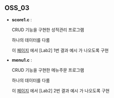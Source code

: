 ## OSS_03

- **score1.c** : 

  CRUD 기능을 구현한 성적관리 프로그램
  
  하나의 데이터를 다룸
  
  이 [페이지](https://docs.google.com/document/d/1eO3h_4K_FXTltJycHL8A1f91g2TLTzugSOOfyVwh07U/edit#heading=h.8nwaxpa7qw3w) 에서 [Lab2] 1번 결과 예시 가 나오도록 구현
 
- **menu1.c** : 

  CRUD 기능을 구현한 메뉴주문 프로그램

  하나의 데이터를 다룸 
  
  이 [페이지](https://docs.google.com/document/d/1eO3h_4K_FXTltJycHL8A1f91g2TLTzugSOOfyVwh07U/edit#heading=h.8nwaxpa7qw3w) 에서 [Lab2] 2번 결과 예시 가 나오도록 구현
   
 
  


